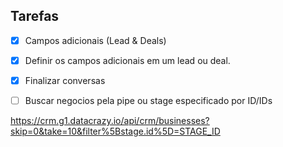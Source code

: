 ## Tarefas

- [X] Campos adicionais (Lead & Deals)
- [X] Definir os campos adicionais em um lead ou deal.
- [X] Finalizar conversas
- [ ] Buscar negocios pela pipe ou stage especificado por ID/IDs


https://crm.g1.datacrazy.io/api/crm/businesses?skip=0&take=10&filter%5Bstage.id%5D=STAGE_ID